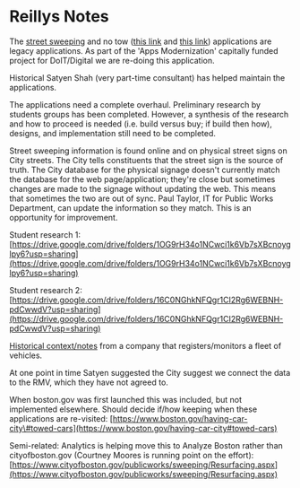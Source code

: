 # Reillys Notes

The [street sweepin](https://www.cityofboston.gov/publicworks/sweeping/)g and no tow \([this link](https://www.cityofboston.gov/publicworks/sweeping/remindme.asp) and [this link](https://www.cityofboston.gov/towing/alerts/)\) applications are legacy applications. As part of the 'Apps Modernization' capitally funded project for DoIT/Digital we are re-doing this application. 

Historical Satyen Shah \(very part-time consultant\) has helped maintain the applications. 

The applications need a complete overhaul. Preliminary research by students groups has been completed. However, a synthesis of the research and how to proceed is needed \(i.e. build versus buy; if build then how\), designs, and implementation still need to be completed.

Street sweeping information is found online and on physical street signs on City streets. The City tells constituents that the street sign is the source of truth. The City database for the physical signage doesn't currently match the database for the web page/application; they're close but sometimes changes are made to the signage without updating the web. This means that sometimes the two are out of sync. Paul Taylor, IT for Public Works Department, can update the information so they match. This is an opportunity for improvement.  


Student research 1: [https://drive.google.com/drive/folders/1OG9rH34o1NCwci1k6Vb7sXBcnoyglpy6?usp=sharing](https://drive.google.com/drive/folders/1OG9rH34o1NCwci1k6Vb7sXBcnoyglpy6?usp=sharing)

Student research 2: [https://drive.google.com/drive/folders/16C0NGhkNFQgr1CI2Rg6WEBNH-pdCwwdV?usp=sharing](https://drive.google.com/drive/folders/16C0NGhkNFQgr1CI2Rg6WEBNH-pdCwwdV?usp=sharing)



[Historical context/notes](https://docs.google.com/document/d/198b-mgtxnlvFRdQRqXQ-0Zvus12hpvIRGVhYiwrz8ao/edit?ts=601c3126) from a company that registers/monitors a fleet of vehicles.



At one point in time Satyen suggested the City suggest we connect the data to the RMV, which they have not agreed to.



When boston.gov was first launched this was included, but not implemented elsewhere. Should decide if/how keeping when these applications are re-visited: [https://www.boston.gov/having-car-city\#towed-cars](https://www.boston.gov/having-car-city#towed-cars)



Semi-related: Analytics is helping move this to Analyze Boston rather than cityofboston.gov \(Courtney Moores is running point on the effort\): [https://www.cityofboston.gov/publicworks/sweeping/Resurfacing.aspx](https://www.cityofboston.gov/publicworks/sweeping/Resurfacing.aspx)

